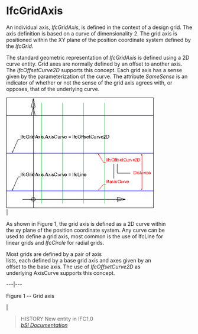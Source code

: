 IfcGridAxis
===========
An individual axis, _IfcGridAxis_, is defined in the context of a design grid.
The axis definition is based on a curve of dimensionality 2. The grid axis is
positioned within the XY plane of the position coordinate system defined by
the _IfcGrid_.  
  
The standard geometric representation of _IfcGridAxis_ is defined using a 2D
curve entity. Grid axes are normally defined by an offset to another axis. The
_IfcOffsetCurve2D_ supports this concept. Each grid axis has a sense given by
the parameterization of the curve. The attribute _SameSense_ is an indicator
of whether or not the sense of the grid axis agrees with, or opposes, that of
the underlying curve.  
  
  
  
![design grid](../figures/ifcgridaxis-layout1.gif)  
|  

As shown in Figure 1, the grid axis is defined as a 2D curve within  
the xy plane of the position coordinate system. Any curve can be  
used to define a grid axis, most common is the use of IfcLine for  
linear grids and _IfcCircle_ for radial grids.

  

Most grids are defined by a pair of axis  
lists, each defined by a base grid axis and axes given by an  
offset to the base axis. The use of _IfcOffsetCurve2D_ as  
underlying AxisCurve supports this concept.

  
  
  
---|---  
  

Figure 1 -- Grid axis

  
|  
  
  
  
  
> HISTORY  New entity in IFC1.0  
[ _bSI
Documentation_](https://standards.buildingsmart.org/IFC/DEV/IFC4_2/FINAL/HTML/schema/ifcgeometricconstraintresource/lexical/ifcgridaxis.htm)


